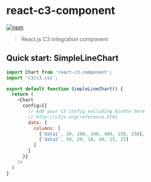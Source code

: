 # react-c3-component

[![npm](https://img.shields.io/npm/v/react-c3-component.svg)](https://www.npmjs.com/package/react-c3-component)

> React.js C3 integration component

## Quick start: SimpleLineChart

```js
import Chart from 'react-c3-component';
import 'c3/c3.css';

export default function SimpleLineChart() {
  return (
    <Chart
      config={{
        // Add your C3 config excluding bindto here
        // http://c3js.org/reference.html
        data: {
          columns: [
            ['data1', 30, 200, 100, 400, 150, 250],
            ['data2', 50, 20, 10, 40, 15, 25]
          ]
        }
      }}
    />
  )
}
```
